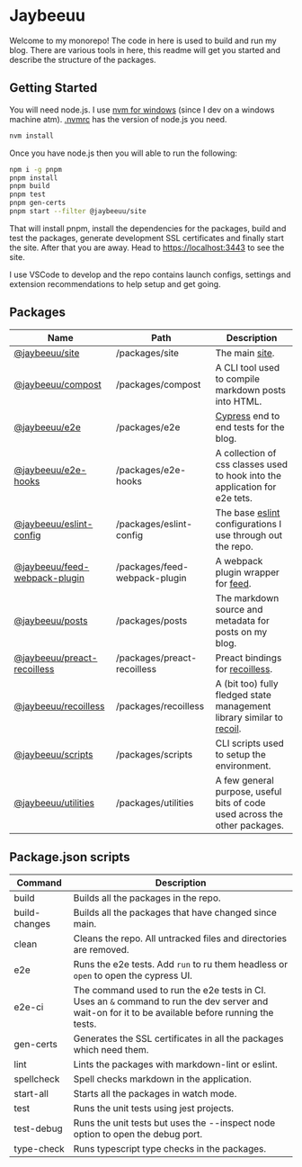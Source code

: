 # Jaybeeuu

Welcome to my monorepo! The code in here is used to build and run my blog.
There are various tools in here, this readme will get you started and describe the structure of the packages.

## Getting Started

You will need node.js. I use [nvm for windows](https://github.com/coreybutler/nvm-windows) (since I dev on a windows machine atm). [.nvmrc](./.nvmrc) has the version of node.js you need.

```sh
nvm install
```

Once you have node.js then you will able to run the following:

```sh
npm i -g pnpm
pnpm install
pnpm build
pnpm test
pnpm gen-certs
pnpm start --filter @jaybeeuu/site
```

That will install pnpm, install the dependencies for the packages, build and test the packages,
generate development SSL certificates and finally start the site.
After that you are away.
Head to [https://localhost:3443](https://localhost:3443) to see the site.

I use VSCode to develop and the repo contains launch configs,
settings and extension recommendations to help setup and get going.

## Packages

| Name                                                                   | Path                          | Description                                                                                    |
| ---------------------------------------------------------------------- | ----------------------------- | ---------------------------------------------------------------------------------------------- |
| [@jaybeeuu/site](./packages/site#readme)                           | /packages/site              | The main [site](https://jaybeeuu.dev).                                                         |
| [@jaybeeuu/compost](./packages/compost#readme)                         | /packages/compost             | A CLI tool used to compile markdown posts into HTML.                                           |
| [@jaybeeuu/e2e](./packages/e2e#readme)                                 | /packages/e2e                 | [Cypress](https://www.cypress.io/) end to end tests for the blog.                              |
| [@jaybeeuu/e2e-hooks](./packages/e2e-hooks#readme)                     | /packages/e2e-hooks           | A collection of css classes used to hook into the application for e2e tets.                    |
| [@jaybeeuu/eslint-config](./packages/eslint-config#readme)             | /packages/eslint-config       | The base [eslint](https://eslint.org/) configurations I use through out the repo.              |
| [@jaybeeuu/feed-webpack-plugin](./packages/feed-webpack-plugin#readme) | /packages/feed-webpack-plugin | A webpack plugin wrapper for [feed](https://github.com/jpmonette/feed).                        |
| [@jaybeeuu/posts](./packages/posts#readme)                             | /packages/posts               | The markdown source and metadata for posts on my blog.                                         |
| [@jaybeeuu/preact-recoilless](./packages/preact-recoilless#readme)     | /packages/preact-recoilless   | Preact bindings for [recoilless](#recoilless).                                                 |
| [@jaybeeuu/recoilless](./packages/recoilless#readme)                   | /packages/recoilless          | A (bit too) fully fledged state management library similar to [recoil](https://recoiljs.org/). |
| [@jaybeeuu/scripts](./packages/scripts#readme)                         | /packages/scripts             | CLI scripts used to setup the environment.                                                     |
| [@jaybeeuu/utilities](./packages/utilities#readme)                     | /packages/utilities           | A few general purpose, useful bits of code used across the other packages.                     |

## Package.json scripts

| Command       | Description                                                                                                                                         |
| ------------- | --------------------------------------------------------------------------------------------------------------------------------------------------- |
| build         | Builds all the packages in the repo.                                                                                                                |
| build-changes | Builds all the packages that have changed since main.                                                                                               |
| clean         | Cleans the repo. All untracked files and directories are removed.                                                                                   |
| e2e           | Runs the e2e tests. Add `run` to ru them headless or `open` to open the cypress UI.                                                                 |
| e2e-ci        | The command used to run the e2e tests in CI. Uses an `&` command to run the dev server and wait-on for it to be available before running the tests. |
| gen-certs     | Generates the SSL certificates in all the packages which need them.                                                                                 |
| lint          | Lints the packages with markdown-lint or eslint.                                                                                                    |
| spellcheck    | Spell checks markdown in the application.                                                                                                           |
| start-all     | Starts all the packages in watch mode.                                                                                                              |
| test          | Runs the unit tests using jest projects.                                                                                                            |
| test-debug    | Runs the unit tests but uses the --inspect node option to open the debug port.                                                                      |
| type-check    | Runs typescript type checks in the packages.                                                                                                        |